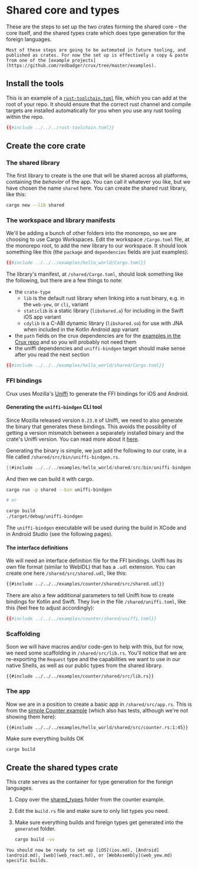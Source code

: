 
# Shared core and types

These are the steps to set up the two crates forming the shared core – the core itself, and the shared types crate which does type generation for the foreign languages.

```admonish warning title="Sharp edge"
Most of these steps are going to be automated in future tooling, and published as crates. For now the set up is effectively a copy & paste from one of the [example projects](https://github.com/redbadger/crux/tree/master/examples).
```

## Install the tools

This is an example of a [`rust-toolchain.toml`](https://rust-lang.github.io/rustup/overrides.html#the-toolchain-file) file, which you can add at the root of your repo. It should ensure that the correct rust channel and compile targets are installed automatically for you when you use any rust tooling within the repo.

<!--- includes fail when indented see https://github.com/rust-lang/mdBook/pull/1718 --->

```toml
{{#include ../../../rust-toolchain.toml}}
```

## Create the core crate

### The shared library

The first library to create is the one that will be shared across all platforms, containing the _behavior_ of the app. You can call it whatever you like, but we have chosen the name `shared` here.
You can create the shared rust library, like this:

```sh
cargo new --lib shared
```

### The workspace and library manifests

We'll be adding a bunch of other folders into the monorepo, so we are choosing to use Cargo Workspaces. Edit the workspace `/Cargo.toml` file, at the monorepo root, to add the new library to our workspace. It should look something like this (the `package` and `dependencies` fields are just examples):

```toml
{{#include ../../../examples/hello_world/Cargo.toml}}
```

The library's manifest, at `/shared/Cargo.toml`, should look something like the following, but there are a few things to note:

- the `crate-type`
  - `lib` is the default rust library when linking into a rust binary, e.g. in the `web-yew`, or `cli`, variant
  - `staticlib` is a static library (`libshared.a`) for including in the Swift iOS app variant
  - `cdylib` is a C-ABI dynamic library (`libshared.so`) for use with JNA when included in the Kotlin Android app variant
- the `path` fields on the crux dependencies are for the [examples in the Crux repo](https://github.com/redbadger/crux/tree/master/examples) and so you will probably not need them
- the uniffi dependencies and `uniffi-bindgen` target should make sense after you read the next section

```toml
{{#include ../../../examples/hello_world/shared/Cargo.toml}}
```

### FFI bindings

Crux uses Mozilla's [Uniffi](https://mozilla.github.io/uniffi-rs/) to generate the FFI bindings for iOS and Android.

#### Generating the `uniffi-bindgen` CLI tool

Since Mozilla released version `0.23.0` of Uniffi, we need to also generate the binary that generates these bindings. This avoids the possibility of getting a version mismatch between a separately installed binary and the crate's Uniffi version. You can read more about it [here](https://mozilla.github.io/uniffi-rs/tutorial/foreign_language_bindings.html).

Generating the binary is simple, we just add the following to our crate, in a file called `/shared/src/bin/uniffi-bindgen.rs`.

```rust
{{#include ../../../examples/hello_world/shared/src/bin/uniffi-bindgen.rs}}
```

And then we can build it with cargo.

```sh
cargo run -p shared --bin uniffi-bindgen

# or

cargo build
./target/debug/uniffi-bindgen
```

The `uniffi-bindgen` executable will be used during the build in XCode and in Android Studio (see the following pages).

#### The interface definitions

We will need an interface definition file for the FFI bindings. Uniffi has its own file format (similar to WebIDL) that has a `.udl` extension. You can create one here `/shared/src/shared.udl`, like this:

```txt
{{#include ../../../examples/counter/shared/src/shared.udl}}
```

There are also a few additional parameters to tell Uniffi how to create bindings for Kotlin and Swift. They live in the file `/shared/uniffi.toml`, like this (feel free to adjust accordingly):

```toml
{{#include ../../../examples/counter/shared/uniffi.toml}}
```

### Scaffolding

Soon we will have macros and/or code-gen to help with this, but for now, we need some scaffolding in `/shared/src/lib.rs`. You'll notice that we are re-exporting the `Request` type and the capabilities we want to use in our native Shells, as well as our public types from the shared library.

```rust,noplayground
{{#include ../../../examples/counter/shared/src/lib.rs}}
```

### The app

Now we are in a position to create a basic app in `/shared/src/app.rs`. This is from the [simple Counter example](https://github.com/redbadger/crux/blob/master/examples/hello_world/shared/src/counter.rs) (which also has tests, although we're not showing them here):

```rust,noplayground
{{#include ../../../examples/hello_world/shared/src/counter.rs:1:45}}
```

Make sure everything builds OK

```sh
cargo build
```

## Create the shared types crate

This crate serves as the container for type generation for the foreign languages.

1. Copy over the [shared_types](https://github.com/redbadger/crux/tree/master/examples/counter/shared_types) folder from the counter example.

1. Edit the `build.rs` file and make sure to only list types you need.

1. Make sure everything builds and foreign types get generated into the `generated` folder.

   ```sh
   cargo build -vv
   ```

```admonish success
You should now be ready to set up [iOS](ios.md), [Android](android.md), [web](web_react.md), or [WebAssembly](web_yew.md) specific builds.
```